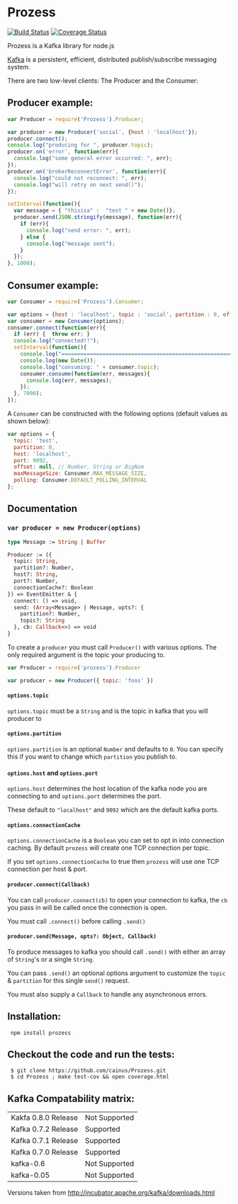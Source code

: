 Prozess
=======
[![Build
Status](https://secure.travis-ci.org/cainus/Prozess.png?branch=master)](http://travis-ci.org/cainus/Prozess)
[![Coverage Status](https://coveralls.io/repos/cainus/Prozess/badge.png?branch=master)](https://coveralls.io/r/cainus/Prozess)

Prozess is a Kafka library for node.js

[Kafka](http://incubator.apache.org/kafka/index.html) is a persistent, efficient, distributed publish/subscribe messaging system.

There are two low-level clients: The Producer and the Consumer:

## Producer example:

```javascript
var Producer = require('Prozess').Producer;

var producer = new Producer('social', {host : 'localhost'});
producer.connect();
console.log("producing for ", producer.topic);
producer.on('error', function(err){
  console.log("some general error occurred: ", err);  
});
producer.on('brokerReconnectError', function(err){
  console.log("could not reconnect: ", err);  
  console.log("will retry on next send()");  
});

setInterval(function(){
  var message = { "thisisa" :  "test " + new Date()};
  producer.send(JSON.stringify(message), function(err){
    if (err){
      console.log("send error: ", err);
    } else {
      console.log("message sent");
    }
  });
}, 1000);
```

## Consumer example:

```javascript
var Consumer = require('Prozess').Consumer;

var options = {host : 'localhost', topic : 'social', partition : 0, offset : 0};
var consumer = new Consumer(options);
consumer.connect(function(err){
  if (err) {  throw err; }
  console.log("connected!!");
  setInterval(function(){
    console.log("===================================================================");
    console.log(new Date());
    console.log("consuming: " + consumer.topic);
    consumer.consume(function(err, messages){
      console.log(err, messages);
    });
  }, 7000);
});

```

A `Consumer` can be constructed with the following options (default values as
shown below):

```javascript
var options = {
  topic: 'test',
  partition: 0,
  host: 'localhost',
  port: 9092,
  offset: null, // Number, String or BigNum
  maxMessageSize: Consumer.MAX_MESSAGE_SIZE,
  polling: Consumer.DEFAULT_POLLING_INTERVAL
};
```

## Documentation

### `var producer = new Producer(options)`

```ocaml
type Message := String | Buffer

Producer := ({
  topic: String,
  partition?: Number,
  host?: String,
  port?: Number,
  connectionCache?: Boolean
}) => EventEmitter & {
  connect: () => void,
  send: (Array<Message> | Message, opts?: {
    partition?: Number,
    topic?: String
  }, cb: Callback<>) => void
}
```

To create a `producer` you must call `Producer()` with various
  options. The only required argument is the topic your
  producing to.
  
```js
var Producer = require('prozess').Producer

var producer = new Producer({ topic: 'foos' })
```

#### `options.topic`

`options.topic` must be a `String` and is the topic
  in kafka that you will producer to
  
#### `options.partition`

`options.partition` is an optional `Number` and 
  defaults to `0`. You can specify this if you want
  to change which `partition` you publish to.
  
#### `options.host` and `options.port`

`options.host` determines the host location of the
  kafka node you are connecting to and `options.port`
  determines the port.
  
These default to `"localhost"` and `9092` which are 
  the default kafka ports.
  
#### `options.connectionCache`

`options.connectionCache` is a `Boolean` you can set
  to opt in into connection caching. By default `prozess`
  will create one TCP connection per topic.
  
If you set `options.connectionCache` to true then 
  `prozess` will use one TCP connection per host & port.
  
#### `producer.connect(Callback)`

You can call `producer.connect(cb)` to open your connection
  to kafka, the `cb` you pass in will be called once the
  connection is open.
  
You must call `.connect()` before calling `.send()`

#### `producer.send(Message, opts?: Object, Callback)`

To produce messages to kafka you should call `.send()` with
  either an array of `String`'s or a single `String`.
  
You can pass `.send()` an optional options argument to 
  customize the `topic` & `partition` for this single `send()`
  request.
  
You must also supply a `Callback` to handle any asynchronous
  errors.

## Installation:

     npm install prozess

## Checkout the code and run the tests:

     $ git clone https://github.com/cainus/Prozess.git
     $ cd Prozess ; make test-cov && open coverage.html


## Kafka Compatability matrix:

<table>
  <tr>
     <td>Kakfa 0.8.0 Release</td><td>Not Supported</td>
  </tr>
  <tr>
    <td>Kafka 0.7.2 Release</td><td>Supported</td>
  <tr>
    <td>Kafka 0.7.1 Release</td><td>Supported</td>
  <tr>
    <td>Kafka 0.7.0 Release</td><td>Supported</td>
  <tr>
    <td>kafka-0.6</td><td>Not Supported</td>
  <tr>
    <td>kafka-0.05</td><td>Not Supported</td>
</table>

Versions taken from http://incubator.apache.org/kafka/downloads.html
